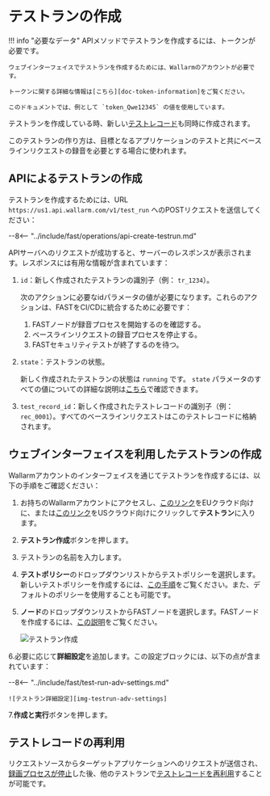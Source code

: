 [img-test-run-creation]:            ../../images/fast/operations/common/create-testrun/test-run-create.png
[img-testrun-adv-settings]:         ../../images/fast/operations/common/create-testrun/test-run-settings.png

[doc-token-information]:    internals.md#token
[doc-state-description]:    check-testrun-status.md
[doc-copying-testrun]:      copy-testrun.md
[doc-testrecord]:           internals.md#test-record

[link-stopping-recording-chapter]:  stop-recording.md
[link-create-policy]:               test-policy/general.md
[link-create-node]:                 create-node.md
[doc-inactivity-timeout]:           internals.md#test-run

#   テストランの作成

!!! info "必要なデータ"
    APIメソッドでテストランを作成するには、トークンが必要です。
    
    ウェブインターフェイスでテストランを作成するためには、Wallarmのアカウントが必要です。

    トークンに関する詳細な情報は[こちら][doc-token-information]をご覧ください。
    
    このドキュメントでは、例として `token_Qwe12345` の値を使用しています。

テストランを作成している時、新しい[テストレコード][doc-testrecord]も同時に作成されます。

このテストランの作り方は、目標となるアプリケーションのテストと共にベースラインリクエストの録音を必要とする場合に使われます。

## APIによるテストランの作成

テストランを作成するためには、URL `https://us1.api.wallarm.com/v1/test_run` へのPOSTリクエストを送信してください：

--8<-- "../include/fast/operations/api-create-testrun.md"

APIサーバへのリクエストが成功すると、サーバーのレスポンスが表示されます。レスポンスには有用な情報が含まれています：

1.  `id`：新しく作成されたテストランの識別子（例： `tr_1234`）。

    次のアクションに必要なidパラメータの値が必要になります。これらのアクションは、FASTをCI/CDに統合するために必要です：

    1.  FASTノードが録音プロセスを開始するのを確認する。  
    2.  ベースラインリクエストの録音プロセスを停止する。
    3.  FASTセキュリティテストが終了するのを待つ。
    
2.  `state`：テストランの状態。
    
    新しく作成されたテストランの状態は `running` です。
    `state` パラメータのすべての値についての詳細な説明は[こちら][doc-state-description]で確認できます。
    
3.  `test_record_id`：新しく作成されたテストレコードの識別子（例： `rec_0001`）。すべてのベースラインリクエストはこのテストレコードに格納されます。

## ウェブインターフェイスを利用したテストランの作成

Wallarmアカウントのインターフェイスを通じてテストランを作成するには、以下の手順をご確認ください：

1. お持ちのWallarmアカウントにアクセスし、[このリンク](https://my.wallarm.com/testing/testruns)をEUクラウド向けに、または[このリンク](https://us1.my.wallarm.com/testing/testruns)をUSクラウド向けにクリックして**テストラン**に入ります。

2. **テストラン作成**ボタンを押します。

3. テストランの名前を入力します。

4. **テストポリシー**のドロップダウンリストからテストポリシーを選択します。新しいテストポリシーを作成するには、[この手順][link-create-policy]をご覧ください。また、デフォルトのポリシーを使用することも可能です。

5. **ノード**のドロップダウンリストからFASTノードを選択します。FASTノードを作成するには、[この説明][link-create-node]をご覧ください。

    ![テストラン作成][img-test-run-creation]

6.必要に応じて**詳細設定**を追加します。この設定ブロックには、以下の点が含まれています：

--8<-- "../include/fast/test-run-adv-settings.md"

    ![テストラン詳細設定][img-testrun-adv-settings]

7.**作成と実行**ボタンを押します。

## テストレコードの再利用

リクエストソースからターゲットアプリケーションへのリクエストが送信され、[録画プロセスが停止][link-stopping-recording-chapter]した後、他のテストランで[テストレコードを再利用][doc-copying-testrun]することが可能です。
